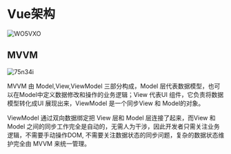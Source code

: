 # Vue架构

![WO5VXO](https://zhuduanlei-1256381138.cos.ap-guangzhou.myqcloud.com/uPic/WO5VXO.png)

## MVVM

![75n34i](https://zhuduanlei-1256381138.cos.ap-guangzhou.myqcloud.com/uPic/75n34i.png)

MVVM 由 Model,View,ViewModel 三部分构成，Model 层代表数据模型，也可以在Model中定义数据修改和操作的业务逻辑；View 代表UI 组件，它负责将数据模型转化成UI 展现出来，ViewModel 是一个同步View 和 Model的对象。

ViewModel 通过双向数据绑定把 View 层和 Model 层连接了起来，而View 和 Model 之间的同步工作完全是自动的，无需人为干涉，因此开发者只需关注业务逻辑，不需要手动操作DOM, 不需要关注数据状态的同步问题，复杂的数据状态维护完全由 MVVM 来统一管理。
